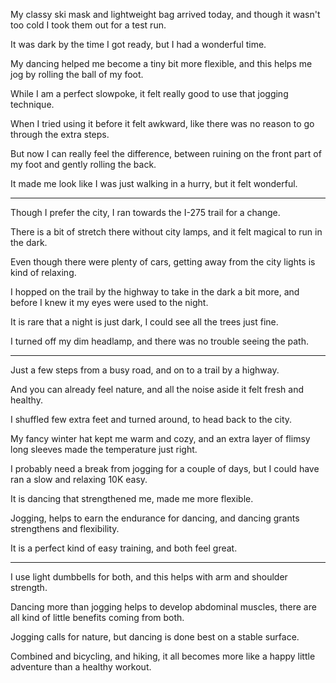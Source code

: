My classy ski mask and lightweight bag arrived today,
and though it wasn't too cold I took them out for a test run.

It was dark by the time I got ready,
but I had a wonderful time.

My dancing helped me become a tiny bit more flexible,
and this helps me jog by rolling the ball of my foot.

While I am a perfect slowpoke,
it felt really good to use that jogging technique.

When I tried using it before it felt awkward,
like there was no reason to go through the extra steps.

But now I can really feel the difference,
between ruining on the front part of my foot and gently rolling the back.

It made me look like I was just walking in a hurry,
but it felt wonderful.

---

Though I prefer the city,
I ran towards the I-275 trail for a change.

There is a bit of stretch there without city lamps,
and it felt magical to run in the dark.

Even though there were plenty of cars,
getting away from the city lights is kind of relaxing.

I hopped on the trail by the highway to take in the dark a bit more,
and before I knew it my eyes were used to the night.

It is rare that a night is just dark,
I could see all the trees just fine.

I turned off my dim headlamp,
and there was no trouble seeing the path.

---

Just a few steps from a busy road,
and on to a trail by a highway.

And you can already feel nature,
and all the noise aside it felt fresh and healthy.

I shuffled few extra feet and turned around,
to head back to the city.

My fancy winter hat kept me warm and cozy,
and an extra layer of flimsy long sleeves made the temperature just right.

I probably need a break from jogging for a couple of days,
but I could have ran a slow and relaxing 10K easy.

It is dancing that strengthened me,
made me more flexible.

Jogging, helps to earn the endurance for dancing,
and dancing grants strengthens and flexibility.

It is a perfect kind of easy training,
and both feel great.

---

I use light dumbbells for both,
and this helps with arm and shoulder strength.

Dancing more than jogging helps to develop abdominal muscles,
there are all kind of little benefits coming from both.

Jogging calls for nature,
but dancing is done best on a stable surface.

Combined and bicycling, and hiking,
it all becomes more like a happy little adventure than a healthy workout.
